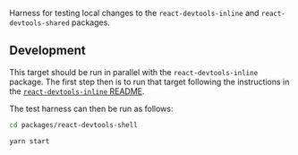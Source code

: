 Harness for testing local changes to the `react-devtools-inline` and `react-devtools-shared` packages.

## Development

This target should be run in parallel with the `react-devtools-inline` package. The first step then is to run that target following the instructions in the [`react-devtools-inline` README](https://github.com/facebook/react/blob/main/packages/react-devtools-inline/README.md).

The test harness can then be run as follows:

```sh
cd packages/react-devtools-shell

yarn start
```

